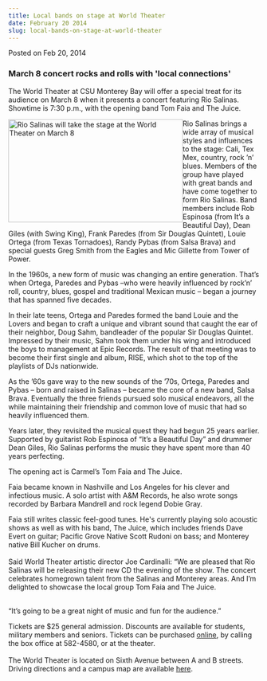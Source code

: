 ```yaml
---
title: Local bands on stage at World Theater
date: February 20 2014
slug: local-bands-on-stage-at-world-theater
---
```


 



<span class="date">Posted on Feb 20, 2014    </span>
<h3>March 8 concert rocks and rolls with &apos;local connections&apos;</h3>
<p>The World Theater at CSU Monterey Bay will offer a special treat
for its audience on March 8 when it presents a concert featuring
Rio Salinas. Showtime is 7:30 p.m., with the opening band Tom Faia
and The Juice.</p>
<p><img alt="Rio Salinas will take the stage at the World Theater on March 8" src="https://news.csumb.edu/sites/default/files/65/attachments/news/images/rio_salinas.jpg" style="float:left; width:350px; height:207px">Rio Salinas brings
a wide array of musical styles and influences to the stage: Cali,
Tex Mex, country, rock &#x2019;n&#x2019; blues. Members of the group have played
with great bands and have come together to form Rio Salinas. Band
members include Rob Espinosa (from It&#x2019;s a Beautiful Day), Dean
Giles (with Swing King), Frank Paredes (from Sir Douglas Quintet),
Louie Ortega (from Texas Tornadoes), Randy Pybas (from Salsa Brava)
and special guests Greg Smith from the Eagles and Mic Gillette from
Tower of Power.</img></p>
<p>In the 1960s, a new form of music was changing an entire
generation. That&#x2019;s when Ortega, Paredes and Pybas &#x2013;who were heavily
influenced by rock&#x2019;n&#x2019; roll, country, blues, gospel and traditional
Mexican music &#x2013; began a journey that has spanned five decades.</p>
<p>In their late teens, Ortega and Paredes formed the band Louie
and the Lovers and began to craft a unique and vibrant sound that
caught the ear of their neighbor, Doug Sahm, bandleader of the
popular Sir Douglas Quintet. Impressed by their music, Sahm took
them under his wing and introduced the boys to management at Epic
Records. The result of that meeting was to become their first
single and album, RISE, which shot to the top of the playlists of
DJs nationwide.</p>
<p>As the &#x2019;60s gave way to the new sounds of the &#x2019;70s, Ortega,
Paredes and Pybas &#x2013; born and raised in Salinas &#x2013; became the core of
a new band, Salsa Brava. Eventually the three friends pursued solo
musical endeavors, all the while maintaining their friendship and
common love of music that had so heavily influenced them.</p>
<p>Years later, they revisited the musical quest they had begun 25
years earlier. Supported by guitarist Rob Espinosa of &#x201C;It&#x2019;s a
Beautiful Day&#x201D; and drummer Dean Giles, Rio Salinas performs the
music they have spent more than 40 years perfecting.</p>
<p>The opening act is Carmel&#x2019;s Tom Faia and The Juice.</p>
<p>Faia became known in Nashville and Los Angeles for his clever
and infectious music. A solo artist with A&amp;M Records, he also
wrote songs recorded by Barbara Mandrell and rock legend Dobie
Gray.</p>
<p>Faia still writes classic feel-good tunes. He&apos;s currently
playing solo acoustic shows as well as with his band, The Juice,
which includes friends Dave Evert on guitar; Pacific Grove Native
Scott Rudoni on bass; and Monterey native Bill Kucher on
drums.<br>
<br>
Said World Theater artistic director Joe Cardinalli: &#x201C;We are
pleased that Rio Salinas will be releasing their new CD the evening
of the show. The concert celebrates homegrown talent from the
Salinas and Monterey areas. And I&#x2019;m delighted to showcase the local
group Tom Faia and The Juice.</br></br></p>
<p>&#x201C;It&#x2019;s going to be a great night of music and fun for the
audience.&#x201D;</p>
<p>Tickets are $25 general admission. Discounts are available for
students, military members and seniors. Tickets can be purchased
<a href="https://csumb.edu/worldtheater" rel="nofollow">online</a>,
by calling the box office at 582-4580, or at the theater.<br>
<br>
The World Theater is located on Sixth Avenue between A and B
streets. Driving directions and a campus map are available <a href="https://csumb.edu/maps" rel="nofollow">here</a>.</br></br></p>

 
